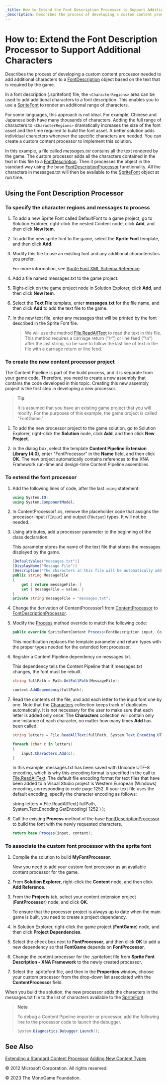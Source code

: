 ```yaml
---
_title: How to Extend the Font Description Processor to Support Additional Characters?
_description: Describes the process of developing a custom content processor needed to add additional characters to a FontDescription object based on the text that is required by the game.
---
```


# How to: Extend the Font Description Processor to Support Additional Characters

Describes the process of developing a custom content processor needed to add additional characters to a [FontDescription](xref:Microsoft.Xna.Framework.Content.Pipeline.Graphics.FontDescription) object based on the text that is required by the game.

In a font description (.spritefont) file, the `<CharacterRegions>` area can be used to add additional characters to a font description. This enables you to use a [SpriteFont](xref:Microsoft.Xna.Framework.Graphics.SpriteFont) to render an additional range of characters.

For some languages, this approach is not ideal. For example, Chinese and Japanese both have many thousands of characters. Adding the full range of characters to `<CharacterRegions>` dramatically increases the size of the font asset and the time required to build the font asset. A better solution adds individual characters whenever the specific characters are needed. You can create a custom content processor to implement this solution.

In this example, a file called _messages.txt_ contains all the text rendered by the game. The custom processor adds all the characters contained in the text in this file to a [FontDescription](xref:Microsoft.Xna.Framework.Content.Pipeline.Graphics.FontDescription). Then it processes the object in the standard way using the base [FontDescriptionProcessor](xref:Microsoft.Xna.Framework.Content.Pipeline.Processors.FontDescriptionProcessor) functionality. All the characters in messages.txt will then be available to the [SpriteFont](xref:Microsoft.Xna.Framework.Graphics.SpriteFont) object at run time.

## Using the Font Description Processor

### To specify the character regions and messages to process

1. To add a new Sprite Font called DefaultFont to a game project, go to Solution Explorer, right-click the nested Content node, click **Add**, and then click **New Item**.

2. To add the new sprite font to the game, select the **Sprite Font** template, and then click **Add**.

3. Modify this file to use an existing font and any additional characteristics you prefer.

    For more information, see [Sprite Font XML Schema Reference](../../whatis/Content_Pipeline/CP_SpriteFontSchema.md).

4. Add a file named messages.txt to the game project.

5. Right-click on the game project node in Solution Explorer, click **Add**, and then click **New Item**.

6. Select the **Text File** template, enter **messages.txt** for the file name, and then click **Add** to add the text file to the game.

7. In the new text file, enter any messages that will be printed by the font described in the Sprite Font file.

    > We will use the method [File.ReadAllText](http://msdn.microsoft.com/en-us/library/ms143369.aspx) to read the text in this file. This method requires a carriage return ("\\r") or line feed ("\\n") after the last string, so be sure to follow the last line of text in the file with a carriage return or line feed.

### To create the new content processor project

The Content Pipeline is part of the build process, and it is separate from your game code. Therefore, you need to create a new assembly that contains the code developed in this topic. Creating this new assembly project is the first step in developing a new processor.

> **Tip**
>
> It is assumed that you have an existing game project that you will modify. For the purposes of this example, the game project is called "FontGame."

1. To add the new processor project to the game solution, go to Solution Explorer, right-click the **Solution** node, click **Add**, and then click **New Project**.

2. In the dialog box, select the template **Content Pipeline Extension Library (4.0)**, enter "FontProcessor" in the **Name** field, and then click **OK**. The new project automatically contains references to the XNA Framework run-time and design-time Content Pipeline assemblies.

### To extend the font processor

1. Add the following lines of code, after the last `using` statement:

    ```csharp
    using System.IO;
    using System.ComponentModel;
    ```

2. In ContentProcessor1.cs, remove the placeholder code that assigns the processor input (`TInput`) and output (`TOutput`) types. It will not be needed.

3. Using attributes, add a processor parameter to the beginning of the class declaration.

    This parameter stores the name of the text file that stores the messages displayed by the game.

    ```csharp
    [DefaultValue("messages.txt")]
    [DisplayName("Message File")]
    [Description("The characters in this file will be automatically added to the font.")]
    public string MessageFile
    {
        get { return messageFile; }
        set { messageFile = value; }
    }
    private string messageFile = "messages.txt";
    ```

4. Change the derivation of ContentProcessor1 from [ContentProcessor](xref:Microsoft.Xna.Framework.Content.Pipeline) to [FontDescriptionProcessor](xref:Microsoft.Xna.Framework.Content.Pipeline.Processors.FontDescriptionProcessor).

5. Modify the [Process](xref:Microsoft.Xna.Framework.Content.Pipeline.Processors.FontTextureProcessor) method override to match the following code:

    ```csharp
    public override SpriteFontContent Process(FontDescription input, ContentProcessorContext context)
    ```

    This modification replaces the template parameter and return types with the proper types needed for the extended font processor.

6. Register a Content Pipeline dependency on messages.txt.

    This dependency tells the Content Pipeline that if messages.txt changes, the font must be rebuilt.

    ```csharp
    string fullPath = Path.GetFullPath(MessageFile);
    
    context.AddDependency(fullPath);
    ```

7. Read the contents of the file, and add each letter to the input font one by one. Note that the [Characters](xref:Microsoft.Xna.Framework.Content.Pipeline.Graphics.FontDescription.Characters) collection keeps track of duplicates automatically. It is not necessary for the user to make sure that each letter is added only once. The **Characters** collection will contain only one instance of each character, no matter how many times **Add** has been called.

    ```csharp
    string letters = File.ReadAllText(fullPath, System.Text.Encoding.UTF8);
    
    foreach (char c in letters)
    {
        input.Characters.Add(c);
    }
    ```

    In this example, messages.txt has been saved with Unicode UTF-8 encoding, which is why this encoding format is specified in the call to [File.ReadAllText](http://msdn.microsoft.com/en-us/library/ms143369.aspx). The default file encoding format for text files that have been added to a Visual Studio project is Western European (Windows) encoding, corresponding to code page 1252. If your text file uses the default encoding, specify the character encoding as follows:

    string letters = File.ReadAllText( fullPath, System.Text.Encoding.GetEncoding( 1252
                ) );

8. Call the existing **Process** method of the base [FontDescriptionProcessor](xref:Microsoft.Xna.Framework.Content.Pipeline.Processors.FontDescriptionProcessor) to build the font with the newly requested characters.

    ```csharp
    return base.Process(input, context);
    ```

### To associate the custom font processor with the sprite font

1. Compile the solution to build **MyFontProcessor**.

    Now you need to add your custom font processor as an available content processor for the game.

2. From **Solution Explorer**, right-click the **Content** node, and then click **Add Reference**.

3. From the **Projects** tab, select your content extension project (**FontProcessor**) node, and click **OK**.

    To ensure that the processor project is always up to date when the main game is built, you need to create a project dependency.

4. In Solution Explorer, right-click the game project (**FontGame**) node, and then click **Project Dependencies**.

5. Select the check box next to **FontProcessor**, and then click **OK** to add a new dependency so that **FontGame** depends on **FontProcessor**.

6. Change the content processor for the .spritefont file from **Sprite Font Description - XNA Framework** to the newly created processor.

7. Select the .spritefont file, and then in the **Properties** window, choose your custom processor from the drop-down list associated with the **ContentProcessor** field.

When you build the solution, the new processor adds the characters in the messages.txt file to the list of characters available to the [SpriteFont](xref:Microsoft.Xna.Framework.Graphics.SpriteFont).

> **Note**
>
> To debug a Content Pipeline importer or processor, add the following line to the processor code to launch the debugger.
>
> ```csharp
> System.Diagnostics.Debugger.Launch();
> ```

## See Also

[Extending a Standard Content Processor](./HowTo_Extend_Processor.md)
[Adding New Content Types](../../whatis/Content_Pipeline/CP_Content_Advanced.md)

© 2012 Microsoft Corporation. All rights reserved.

© 2023 The MonoGame Foundation.
